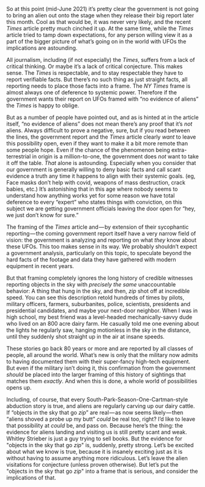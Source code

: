 
  

So at this point (mid-June 2021) it’s pretty clear the government is not going to bring an alien out onto the stage when they release their big report later this month. Cool as that would be, it was never very likely, and the recent _Times_ article pretty much cinched it up. At the same time, while the _Times_ article tried to tamp down expectations, for any person willing view it as a part of the bigger picture of what’s going on in the world with UFOs the implications are astounding.

All journalism, including (if not especially) the _Times_, suffers from a lack of critical thinking. Or maybe it’s a lack of critical conjecture. This makes sense. The _Times_ is respectable, and to stay respectable they have to report verifiable facts. But there’s no such thing as just straight facts, all reporting needs to place those facts into a frame. The _NY Times_ frame is almost always one of deference to systemic power. Therefore if the government wants their report on UFOs framed with “no evidence of aliens” the _Times_ is happy to oblige.

But as a number of people have pointed out, and as is hinted at in the article itself, “no evidence of aliens” does not mean there’s any proof that it’s _not_ aliens. Always difficult to prove a negative, sure, but if you read between the lines, the government report and the _Times_ article clearly _want_ to leave this possibility open, even if they want to make it a bit more remote than some people hope. Even if the chance of the phenomenon being extra-terrestrial in origin is a million-to-one, the government does _not_ want to take it off the table. _That_ alone is astounding. Especially when you consider that our government is generally willing to deny basic facts and call scant evidence a truth any time it happens to align with their systemic goals. (eg, Face masks don’t help with covid, weapons of mass destruction, crack babies, etc.) It’s astonishing that in this age where nobody seems to understand how anything works yet for some reason we have total deference to every “expert” who states things with conviction, on this subject we are getting government officials leaving the door open for “hey, we just don’t know for sure.”

The framing of the _Times_ article and — by extension of their sycophantic reporting — the coming government report itself have a very narrow field of vision: the government is analyzing and reporting on what _they_ know about these UFOs. This too makes sense in its way. We probably shouldn’t expect a government analysis, particularly on this topic, to speculate beyond the hard facts of the footage and data they have gathered with modern equipment in recent years.

But that framing completely ignores the long history of credible witnesses reporting objects in the sky with _precisely the same_ unaccountable behavior: A thing that hung in the sky, and then, _zip_ shot off at incredible speed. You can see this description retold hundreds of times by pilots, military officers, farmers, suburbanites, police, scientists, presidents and presidential candidates, and maybe your next-door neighbor. When I was in high school, my best friend was a level-headed mechanically-savvy dude who lived on an 800 acre dairy farm. He casually told me one evening about the lights he regularly saw, hanging motionless in the sky in the distance, until they suddenly shot straight up in the air at insane speeds.

These stories go back 80 years or more and are reported by all classes of people, all around the world. What’s new is only that the military now admits to having documented them with their super-fancy high-tech equipment. But even if the military isn’t doing it, this confirmation from the government _should_ be placed into the larger framing of this history of sightings that matches them _exactly_. And when this is done, a whole world of possibilities opens up.

Including, of course, that every South-Park-Season-One-Cartman-style abduction story is true, and aliens are regularly carving up our dairy cattle. If “objects in the sky that go _zip_” are real — as now seems likely — then “aliens shoved a probe up my butt” _could_ be real too, right? I’d like to leave that possibility at _could_ be, and pass on. Because here’s the thing: the evidence for aliens landing and visiting us is still pretty scant and weak. Whitley Strieber is just a guy trying to sell books. But the evidence for "objects in the sky that go _zip_" is, suddenly, pretty strong. Let’s be excited about what we know is true, because it is insanely exciting just as it is without having to assume anything more ridiculous. Let’s leave the alien visitations for conjecture (unless proven otherwise). But let’s put the "objects in the sky that go _zip_" into a frame that is serious, and consider the implications of that.




